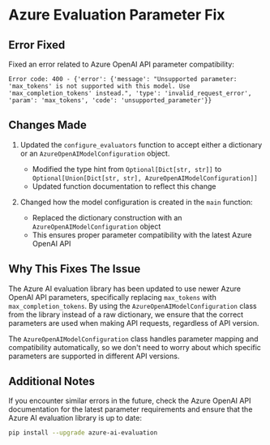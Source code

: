 # Azure Evaluation Parameter Fix

## Error Fixed

Fixed an error related to Azure OpenAI API parameter compatibility:

```
Error code: 400 - {'error': {'message': "Unsupported parameter: 'max_tokens' is not supported with this model. Use 'max_completion_tokens' instead.", 'type': 'invalid_request_error', 'param': 'max_tokens', 'code': 'unsupported_parameter'}}
```

## Changes Made

1. Updated the `configure_evaluators` function to accept either a dictionary or an `AzureOpenAIModelConfiguration` object.
   - Modified the type hint from `Optional[Dict[str, str]]` to `Optional[Union[Dict[str, str], AzureOpenAIModelConfiguration]]`
   - Updated function documentation to reflect this change

2. Changed how the model configuration is created in the `main` function:
   - Replaced the dictionary construction with an `AzureOpenAIModelConfiguration` object
   - This ensures proper parameter compatibility with the latest Azure OpenAI API

## Why This Fixes The Issue

The Azure AI evaluation library has been updated to use newer Azure OpenAI API parameters, specifically replacing `max_tokens` with `max_completion_tokens`. By using the `AzureOpenAIModelConfiguration` class from the library instead of a raw dictionary, we ensure that the correct parameters are used when making API requests, regardless of API version.

The `AzureOpenAIModelConfiguration` class handles parameter mapping and compatibility automatically, so we don't need to worry about which specific parameters are supported in different API versions.

## Additional Notes

If you encounter similar errors in the future, check the Azure OpenAI API documentation for the latest parameter requirements and ensure that the Azure AI evaluation library is up to date:

```bash
pip install --upgrade azure-ai-evaluation
```
